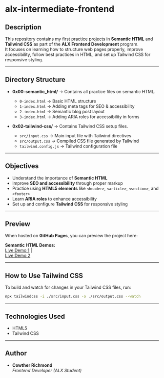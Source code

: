 # alx-intermediate-frontend

## Description
This repository contains my first practice projects in **Semantic HTML** and **Tailwind CSS** as part of the **ALX Frontend Development** program.  
It focuses on learning how to structure web pages properly, improve accessibility, follow best practices in HTML, and set up Tailwind CSS for responsive styling.

---

## Directory Structure
- **0x00-semantic_html/** → Contains all practice files on semantic HTML.  
  - `0-index.html` → Basic HTML structure  
  - `1-index.html` → Adding meta tags for SEO & accessibility  
  - `2-index.html` → Semantic blog post layout  
  - `3-index.html` → Adding ARIA roles for accessibility in forms  

- **0x02-tailwind-css/** → Contains Tailwind CSS setup files.  
  - `src/input.css` → Main input file with Tailwind directives  
  - `src/output.css` → Compiled CSS file generated by Tailwind  
  - `tailwind.config.js` → Tailwind configuration file  

---

## Objectives
- Understand the importance of **Semantic HTML**  
- Improve **SEO and accessibility** through proper markup  
- Practice using **HTML5 elements** like `<header>`, `<article>`, `<section>`, and `<footer>`  
- Learn **ARIA roles** to enhance accessibility  
- Set up and configure **Tailwind CSS** for responsive styling  

---

## Preview
When hosted on **GitHub Pages**, you can preview the project here:  

**Semantic HTML Demos:**  
[Live Demo 1](https://xorla01.github.io/alx-intermediate-frontend/0x00-semantic_html/2-index.html) |  
[Live Demo 2](https://xorla01.github.io/alx-intermediate-frontend/0x00-semantic_html/3-index.html)  

---
## How to Use Tailwind CSS
To build and watch for changes in your Tailwind CSS files, run:
```bash
npx tailwindcss -i ./src/input.css -o ./src/output.css --watch
```
---

## Technologies Used
- HTML5
- Tailwind CSS
   
---

## Author
- **Cowther Richmond**  
  *Frontend Developer (ALX Student)* 

